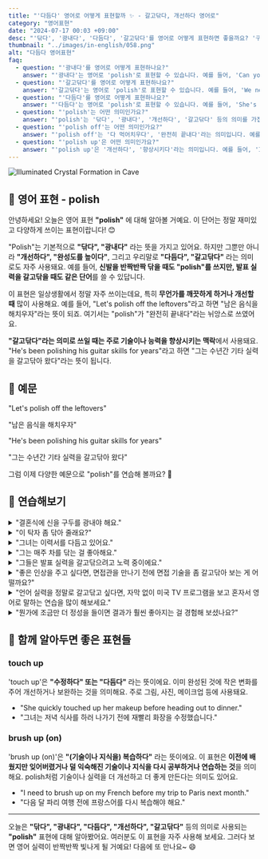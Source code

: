 ```yaml
---
title: "'다듬다' 영어로 어떻게 표현할까 ✨ - 갈고닦다, 개선하다 영어로"
category: "영어표현"
date: "2024-07-17 00:03 +09:00"
desc: "'닦다', '광내다', '다듬다', '갈고닦다'를 영어로 어떻게 표현하면 좋을까요? '구두를 광내야 해요', '이력서를 다듬고 있어요', '발표 실력을 갈고닦으려고 노력 중이에요' 등을 영어로 표현하는 법을 배워봅시다. 다양한 예문을 통해서 연습하고 본인의 표현으로 만들어 보세요."
thumbnail: "../images/in-english/058.png"
alt: "다듬다 영어표현"
faq:
  - question: "'광내다'를 영어로 어떻게 표현하나요?"
    answer: "'광내다'는 영어로 'polish'로 표현할 수 있습니다. 예를 들어, 'Can you polish this table?'는 '이 탁자 좀 광내줄 수 있나요?'라는 의미입니다."
  - question: "'갈고닦다'를 영어로 어떻게 표현하나요?"
    answer: "'갈고닦다'는 영어로 'polish'로 표현할 수 있습니다. 예를 들어, 'We need to polish our presentation skills'는 '우리는 발표 실력을 갈고닦아야 해'라는 의미입니다."
  - question: "'다듬다'를 영어로 어떻게 표현하나요?"
    answer: "'다듬다'는 영어로 'polish'로 표현할 수 있습니다. 예를 들어, 'She's been polishing her resume'는 '그녀는 이력서를 다듬고 있어요'라는 의미입니다."
  - question: "'polish'는 어떤 의미인가요?"
    answer: "'polish'는 '닦다', '광내다', '개선하다', '갈고닦다' 등의 의미를 가집니다. 물건을 깨끗이 하거나 빛나게 만들 때, 또는 기술이나 능력을 향상시킬 때 사용됩니다."
  - question: "'polish off'는 어떤 의미인가요?"
    answer: "'polish off'는 '다 먹어치우다', '완전히 끝내다'라는 의미입니다. 예를 들어, 'Let's polish off the leftovers'는 '남은 음식을 해치워버리자'라는 뜻입니다."
  - question: "'polish up'은 어떤 의미인가요?"
    answer: "'polish up'은 '개선하다', '향상시키다'라는 의미입니다. 예를 들어, 'I need to polish up my English'는 '영어 실력을 향상시켜야 해'라는 뜻입니다."
---
```


![Illuminated Crystal Formation in Cave](../images/in-english/058-1.avif)

## 🌟 영어 표현 - polish

안녕하세요! 오늘은 영어 표현 **"polish"** 에 대해 알아볼 거예요. 이 단어는 정말 재미있고 다양하게 쓰이는 표현이랍니다! 😊

"Polish"는 기본적으로 **"닦다", "광내다"** 라는 뜻을 가지고 있어요. 하지만 그뿐만 아니라 **"개선하다", "완성도를 높이다"**, 그리고 우리말로 **"다듬다", "갈고닦다"** 라는 의미로도 자주 사용돼요. 예를 들어, **신발을 반짝반짝 닦을 때도 "polish"를 쓰지만, 발표 실력을 갈고닦을 때도 같은 단어**를 쓸 수 있답니다.

이 표현은 일상생활에서 정말 자주 쓰이는데요, 특히 **무언가를 깨끗하게 하거나 개선할 때** 많이 사용해요. 예를 들어, "Let's polish off the leftovers"라고 하면 "남은 음식을 해치우자"라는 뜻이 되죠. 여기서는 "polish"가 "완전히 끝내다"라는 뉘앙스로 쓰였어요.

**"갈고닦다"라는 의미로 쓰일 때는 주로 기술이나 능력을 향상시키는 맥락**에서 사용돼요. "He's been polishing his guitar skills for years"라고 하면 "그는 수년간 기타 실력을 갈고닦아 왔다"라는 뜻이 됩니다.

## 📖 예문

"Let's polish off the leftovers"

"남은 음식을 해치우자"

"He's been polishing his guitar skills for years"

"그는 수년간 기타 실력을 갈고닦아 왔다"

그럼 이제 다양한 예문으로 "polish"를 연습해 볼까요? 🌟

## 💬 연습해보기

<details>
<summary>"결혼식에 신을 구두를 광내야 해요."</summary>
<span>"I need to polish my shoes for the wedding."</span>
</details>

<details>
<summary>"이 탁자 좀 닦아 줄래요?"</summary>
<span>"Can you polish this table for me?"</span>
</details>

<details>
<summary>"그녀는 이력서를 다듬고 있어요."</summary>
<span>"She's trying to polish her resume."</span>
</details>

<details>
<summary>"그는 매주 차를 닦는 걸 좋아해요."</summary>
<span>"He likes to polish his car every weekend."</span>
</details>

<details>
<summary>"그들은 발표 실력을 갈고닦으려고 노력 중이에요."</summary>
<span>"They're working to polish their presentation skills."</span>
</details>

<details>
<summary>"좋은 인상을 주고 싶다면, 면접관을 만나기 전에 면접 기술을 좀 갈고닦아 보는 게 어떨까요?"</summary>
<span>"If you want to make a good impression, you might want to polish up your interview techniques before meeting with the hiring manager."</span>
</details>

<details>
<summary>"언어 실력을 정말로 갈고닦고 싶다면, 자막 없이 미국 TV 프로그램을 보고 혼자서 영어로 말하는 연습을 많이 해보세요."</summary>
<span>"To really polish your language skills, try watching American TV shows without subtitles and <a href="/blog/in-english/247.practice/">practice</a> speaking English on your own as much as possible."</span>
</details>

<details>
<summary>"뭔가에 조금만 더 정성을 들이면 결과가 훨씬 좋아지는 걸 경험해 보셨나요?"</summary>
<span>"Ever <a href="/blog/in-english/061.notice/">noticed</a> how putting just a bit more effort into polishing something can really improve the end result?"</span>
</details>

## 🤝 함께 알아두면 좋은 표현들

### touch up

'touch up'은 **"수정하다" 또는 "다듬다"** 라는 뜻이에요. 이미 완성된 것에 작은 변화를 주어 개선하거나 보완하는 것을 의미해요. 주로 그림, 사진, 메이크업 등에 사용돼요.

- "She quickly touched up her makeup before heading out to dinner."
- "그녀는 저녁 식사를 하러 나가기 전에 재빨리 화장을 수정했습니다."

### brush up (on)

'brush up (on)'은 **"(기술이나 지식을) 복습하다"** 라는 뜻이에요. 이 표현은 **이전에 배웠지만 잊어버렸거나 덜 익숙해진 기술이나 지식을 다시 공부하거나 연습하는 것**을 의미해요. polish처럼 기술이나 실력을 더 개선하고 더 좋게 만든다는 의미도 있어요.

- "I need to brush up on my French before my trip to Paris next month."
- "다음 달 파리 여행 전에 프랑스어를 다시 복습해야 해요."

---

오늘은 **"닦다", "광내다", "다듬다", "개선하다", "갈고닦다"** 등의 의미로 사용되는 **"polish"** 표현에 대해 알아봤어요. 여러분도 이 표현을 자주 사용해 보세요. 그러다 보면 영어 실력이 반짝반짝 빛나게 될 거예요! 다음에 또 만나요~ 😄
